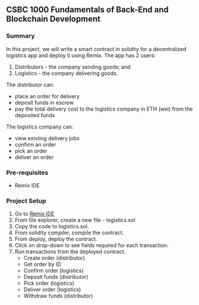 ## CSBC 1000 Fundamentals of Back-End and Blockchain Development

### Summary

In this project, we will write a smart contract in solidity for a decentralized logistics app and deploy it using Remix. The app has 2 users:

1. Distributors - the company sending goods; and
2. Logistics - the company delivering goods.

The distributor can:

- place an order for delivery
- deposit funds in escrow
- pay the total delivery cost to the logistics company in ETH (wei) from the deposited funds

The logistics company can:

- view existing delivery jobs
- confirm an order
- pick an order
- deliver an order

### Pre-requisites

- Remix IDE

### Project Setup

1. Go to [Remix IDE](https://remix.ethereum.org/)
2. From file explorer, create a new file - logistics.sol
3. Copy the code to logistics.sol.
4. From solidity compiler, compile the contract.
5. From deploy, deploy the contract.
6. Click on drop-down to see fields required for each transaction.
7. Run transactions from the deployed contract.
   - Create order (distributor)
   - Get order by ID
   - Confirm order (logistics)
   - Deposit funds (distributor)
   - Pick order (logistics)
   - Deliver order (logistics)
   - Withdraw funds (distributor)
